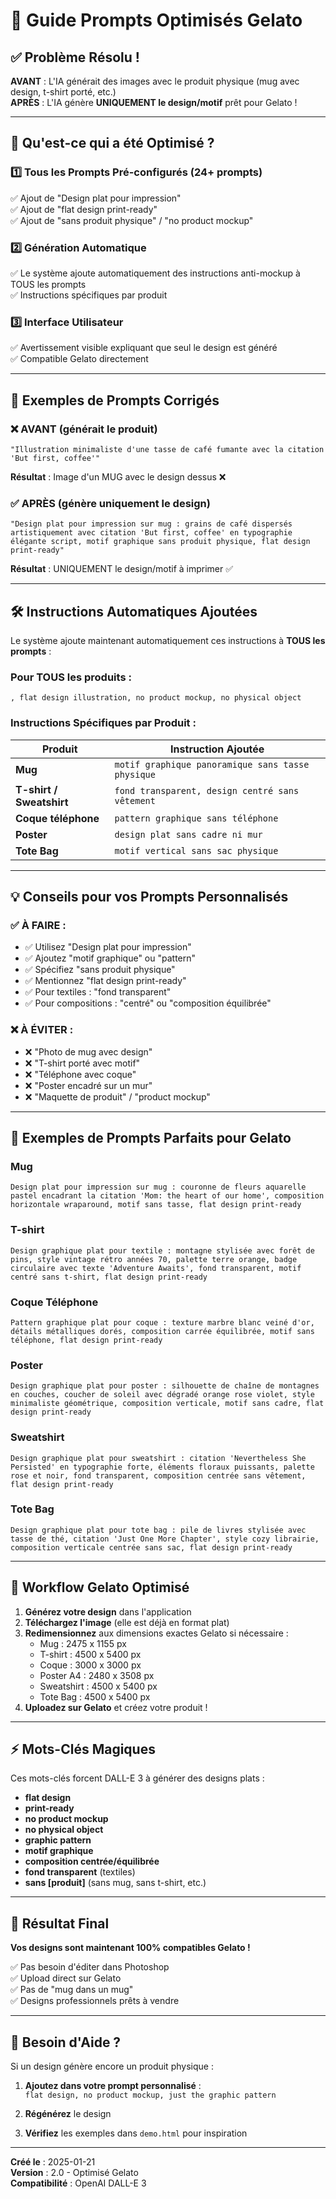 # 🎨 Guide Prompts Optimisés Gelato

## ✅ Problème Résolu !

**AVANT** : L'IA générait des images avec le produit physique (mug avec design, t-shirt porté, etc.)  
**APRÈS** : L'IA génère **UNIQUEMENT le design/motif** prêt pour Gelato !

---

## 🎯 Qu'est-ce qui a été Optimisé ?

### 1️⃣ Tous les Prompts Pré-configurés (24+ prompts)
✅ Ajout de "Design plat pour impression"  
✅ Ajout de "flat design print-ready"  
✅ Ajout de "sans produit physique" / "no product mockup"

### 2️⃣ Génération Automatique
✅ Le système ajoute automatiquement des instructions anti-mockup à TOUS les prompts  
✅ Instructions spécifiques par produit

### 3️⃣ Interface Utilisateur
✅ Avertissement visible expliquant que seul le design est généré  
✅ Compatible Gelato directement

---

## 📝 Exemples de Prompts Corrigés

### ❌ AVANT (générait le produit)
```
"Illustration minimaliste d'une tasse de café fumante avec la citation 'But first, coffee'"
```
**Résultat** : Image d'un MUG avec le design dessus ❌

### ✅ APRÈS (génère uniquement le design)
```
"Design plat pour impression sur mug : grains de café dispersés artistiquement avec citation 'But first, coffee' en typographie élégante script, motif graphique sans produit physique, flat design print-ready"
```
**Résultat** : UNIQUEMENT le design/motif à imprimer ✅

---

## 🛠️ Instructions Automatiques Ajoutées

Le système ajoute maintenant automatiquement ces instructions à **TOUS les prompts** :

### Pour TOUS les produits :
```
, flat design illustration, no product mockup, no physical object
```

### Instructions Spécifiques par Produit :

| Produit | Instruction Ajoutée |
|---------|-------------------|
| **Mug** | `motif graphique panoramique sans tasse physique` |
| **T-shirt / Sweatshirt** | `fond transparent, design centré sans vêtement` |
| **Coque téléphone** | `pattern graphique sans téléphone` |
| **Poster** | `design plat sans cadre ni mur` |
| **Tote Bag** | `motif vertical sans sac physique` |

---

## 💡 Conseils pour vos Prompts Personnalisés

### ✅ À FAIRE :
- ✅ Utilisez "Design plat pour impression"
- ✅ Ajoutez "motif graphique" ou "pattern"
- ✅ Spécifiez "sans produit physique"
- ✅ Mentionnez "flat design print-ready"
- ✅ Pour textiles : "fond transparent"
- ✅ Pour compositions : "centré" ou "composition équilibrée"

### ❌ À ÉVITER :
- ❌ "Photo de mug avec design"
- ❌ "T-shirt porté avec motif"
- ❌ "Téléphone avec coque"
- ❌ "Poster encadré sur un mur"
- ❌ "Maquette de produit" / "product mockup"

---

## 🎨 Exemples de Prompts Parfaits pour Gelato

### Mug
```
Design plat pour impression sur mug : couronne de fleurs aquarelle pastel encadrant la citation 'Mom: the heart of our home', composition horizontale wraparound, motif sans tasse, flat design print-ready
```

### T-shirt
```
Design graphique plat pour textile : montagne stylisée avec forêt de pins, style vintage rétro années 70, palette terre orange, badge circulaire avec texte 'Adventure Awaits', fond transparent, motif centré sans t-shirt, flat design print-ready
```

### Coque Téléphone
```
Pattern graphique plat pour coque : texture marbre blanc veiné d'or, détails métalliques dorés, composition carrée équilibrée, motif sans téléphone, flat design print-ready
```

### Poster
```
Design graphique plat pour poster : silhouette de chaîne de montagnes en couches, coucher de soleil avec dégradé orange rose violet, style minimaliste géométrique, composition verticale, motif sans cadre, flat design print-ready
```

### Sweatshirt
```
Design graphique plat pour sweatshirt : citation 'Nevertheless She Persisted' en typographie forte, éléments floraux puissants, palette rose et noir, fond transparent, composition centrée sans vêtement, flat design print-ready
```

### Tote Bag
```
Design graphique plat pour tote bag : pile de livres stylisée avec tasse de thé, citation 'Just One More Chapter', style cozy librairie, composition verticale centrée sans sac, flat design print-ready
```

---

## 🚀 Workflow Gelato Optimisé

1. **Générez votre design** dans l'application
2. **Téléchargez l'image** (elle est déjà en format plat)
3. **Redimensionnez** aux dimensions exactes Gelato si nécessaire :
   - Mug : 2475 x 1155 px
   - T-shirt : 4500 x 5400 px
   - Coque : 3000 x 3000 px
   - Poster A4 : 2480 x 3508 px
   - Sweatshirt : 4500 x 5400 px
   - Tote Bag : 4500 x 5400 px
4. **Uploadez sur Gelato** et créez votre produit !

---

## ⚡ Mots-Clés Magiques

Ces mots-clés forcent DALL-E 3 à générer des designs plats :

- **flat design**
- **print-ready**
- **no product mockup**
- **no physical object**
- **graphic pattern**
- **motif graphique**
- **composition centrée/équilibrée**
- **fond transparent** (textiles)
- **sans [produit]** (sans mug, sans t-shirt, etc.)

---

## 🎯 Résultat Final

**Vos designs sont maintenant 100% compatibles Gelato !**

✅ Pas besoin d'éditer dans Photoshop  
✅ Upload direct sur Gelato  
✅ Pas de "mug dans un mug"  
✅ Designs professionnels prêts à vendre  

---

## 💬 Besoin d'Aide ?

Si un design génère encore un produit physique :

1. **Ajoutez dans votre prompt personnalisé** :  
   `flat design, no product mockup, just the graphic pattern`

2. **Régénérez** le design

3. **Vérifiez** les exemples dans `demo.html` pour inspiration

---

**Créé le** : 2025-01-21  
**Version** : 2.0 - Optimisé Gelato  
**Compatibilité** : OpenAI DALL-E 3

